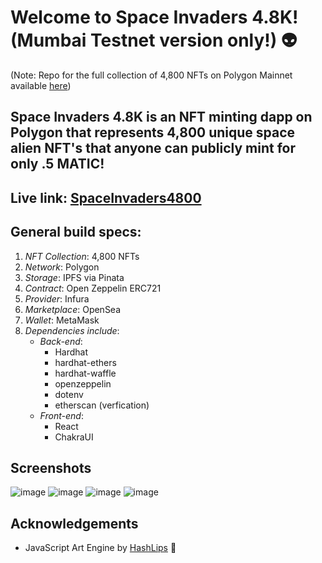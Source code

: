 # Welcome to Space Invaders 4.8K! (Mumbai Testnet version only!) 👽
(Note: Repo for the full collection of 4,800 NFTs on Polygon Mainnet available [here](https://github.com/OrangeDeuce/spaceinvaders4800))
## Space Invaders 4.8K is an NFT minting dapp on Polygon that represents 4,800 unique space alien NFT's that anyone can publicly mint for only .5 MATIC!  

## Live link: [SpaceInvaders4800](https://master--spaceinvaders4800.netlify.app/)

## General build specs:
1. _NFT Collection_: 4,800 NFTs
2. _Network_: Polygon
3. _Storage_: IPFS via Pinata
4. _Contract_: Open Zeppelin ERC721
5. _Provider_: Infura
6. _Marketplace_: OpenSea
7. _Wallet_: MetaMask 
8. _Dependencies include_:
    - _Back-end_:
        * Hardhat
        * hardhat-ethers
        * hardhat-waffle
        * openzeppelin
        * dotenv
        * etherscan (verfication)
    - _Front-end_:
        * React
        * ChakraUI

## Screenshots
![image](https://user-images.githubusercontent.com/40747156/169298970-3c105159-d936-4adc-89c3-1c3601aa53b6.png)
![image](https://user-images.githubusercontent.com/40747156/169312511-968bb791-5319-47f7-bee2-073a2c4fd938.png)
![image](https://user-images.githubusercontent.com/40747156/169327529-ef45a8de-04af-4987-ab41-87144bedfc07.png)
![image](https://user-images.githubusercontent.com/40747156/169300352-f3450db7-cb94-497a-9569-1defacd46b41.png)

## Acknowledgements
- JavaScript Art Engine by [HashLips](https://github.com/HashLips/hashlips_art_engine) 👄
